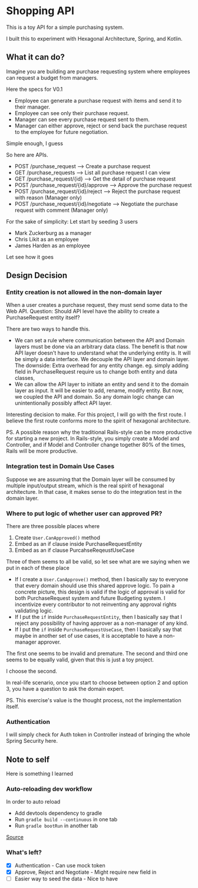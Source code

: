 # Shopping API

This is a toy API for a simple purchasing system.

I built this to experiment with Hexagonal Architecture, Spring, and Kotlin.

## What it can do?

Imagine you are building are purchase requesting system where employees can request a budget from managers.

Here the specs for V0.1

- Employee can generate a purchase request with items and send it to their manager.
- Employee can see only their purchase request.
- Manager can see every purchase request sent to them.
- Manager can either approve, reject or send back the purchase request to the employee for future negotiation.

Simple enough, I guess

So here are APIs.

- POST /purchase_request --> Create a purchase request
- GET /purchase_requests --> List all purchase request I can view
- GET /purchase_request/{id} --> Get the detail of purchase request
- POST /purchase_request/{id}/approve --> Approve the purchase request
- POST /purchase_request/{id}/reject --> Reject the purchase request with reason (Manager only)
- POST /purchase_request/{id}/negotiate --> Negotiate the purchase request with comment (Manager only)

For the sake of simplicity: Let start by seeding 3 users

- Mark Zuckerburg as a manager
- Chris Likit as an employee
- James Harden as an employee

Let see how it goes

## Design Decision

### Entity creation is not allowed in the non-domain layer

When a user creates a purchase request, they must send some data to the Web API. Question: Should API level have the ability to create a PurchaseRequest entity itself?

There are two ways to handle this.

- We can set a rule where communication between the API and Domain layers must be done via an arbitrary data class. The benefit is that now API layer doesn't have to understand what the underlying entity is. It will be simply a data interface. We decouple the API layer and domain layer. The downside: Extra overhead for any entity change. eg. simply adding field in PurchaseRequest require us to change both entity and data classes,
- We can allow the API layer to initiate an entity and send it to the domain layer as input. It will be easier to add, rename, modify entity. But now, we coupled the API and domain. So any domain logic change can unintentionally possibly affect API layer.

Interesting decision to make. For this project, I will go with the first route. I believe the first route conforms more to the spirit of hexagonal architecture.

PS. A possible reason why the traditional Rails-style can be more productive for starting a new project. In Rails-style, you simply create a Model and Controller, and if Model and Controller change together 80% of the times, Rails will be more productive.

### Integration test in Domain Use Cases

Suppose we are assuming that the Domain layer will be consumed by multiple input/output stream, which is the real spirit of hexagonal architecture. In that case, it makes sense to do the integration test in the domain layer.

### Where to put logic of whether user can approved PR?

There are three possible places where

1. Create `User.CanApproved()` method
2. Embed as an if clause inside PurchaseRequestEntity
3. Embed as an if clause PurcahseReqeustUseCase

Three of them seems to all be valid, so let see what are we saying when we put in each of these place

- If I create a `User.CanApprove()` method, then I basically say to everyone that every domain should use this shared approve logic. To pain a concrete picture, this design is valid if the logic of approval is valid for both PurchaseRequest system and future Budgeting system. I incentivize every contributor to not reinventing any approval rights validating logic.
- If I put the `if` inside `PurchaseRequestEntity`, then I basically say that I reject any possibility of having approver as a non-manager of any kind.
- If I put the `if` inside `PurchaseRequestUseCase`, then I basically say that maybe in another set of use cases, it is acceptable to have a non-manager approver.

The first one seems to be invalid and premature. The second and third one seems to be equally valid, given that this is just a toy project.

I choose the second.

In real-life scenario, once you start to choose between option 2 and option 3, you have a question to ask the domain expert.

PS. This exercise's value is the thought process, not the implementation itself.

### Authentication

I will simply check for Auth token in Controller instead of bringing the whole Spring Security here.

## Note to self

Here is something I learned

### Auto-reloading dev workflow

In order to auto reload

- Add devtools dependency to gradle
- Run `gradle build --continuous` in one tab
- Run `gradle bootRun` in another tab

[Source](https://dzone.com/articles/continuous-auto-restart-with-spring-boot-devtools)

### What's left?

- [x] Authentication - Can use mock token
- [x] Approve, Reject and Negotiate - Might require new field in
- [ ] Easier way to seed the data - Nice to have
